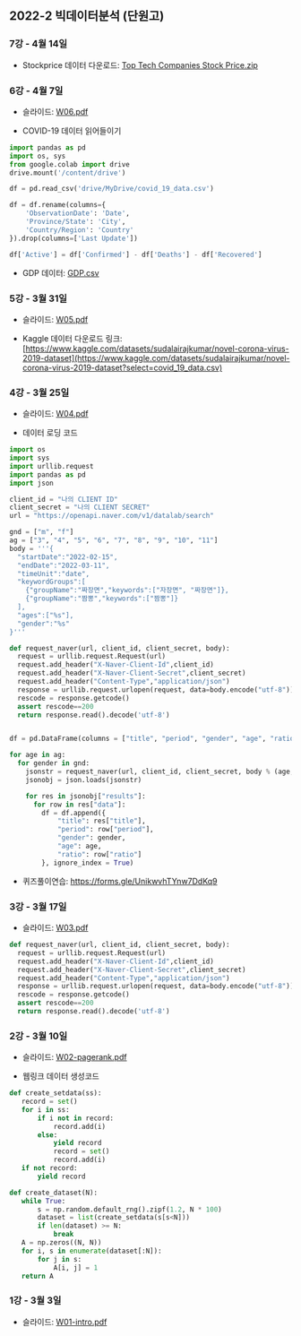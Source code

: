 ## 2022-2 빅데이터분석 (단원고)

### 7강 - 4월 14일

* Stockprice 데이터 다운로드: [Top Tech Companies Stock Price.zip](https://github.com/nongaussian/class-2022-danwon/files/8460921/Top.Tech.Companies.Stock.Price.zip)

### 6강 - 4월 7일

* 슬라이드: [W06.pdf](https://github.com/nongaussian/class-2022-danwon/files/8460917/W06.pdf)

* COVID-19 데이터 읽어들이기

```python
import pandas as pd
import os, sys
from google.colab import drive
drive.mount('/content/drive')

df = pd.read_csv('drive/MyDrive/covid_19_data.csv')

df = df.rename(columns={
    'ObservationDate': 'Date',
    'Province/State': 'City',
    'Country/Region': 'Country'
}).drop(columns=['Last Update'])

df['Active'] = df['Confirmed'] - df['Deaths'] - df['Recovered']
```

* GDP 데이터: [GDP.csv](https://github.com/nongaussian/class-2022-danwon/files/8427086/GDP.csv)


### 5강 - 3월 31일

* 슬라이드: [W05.pdf](https://github.com/nongaussian/class-2022-danwon/files/8439971/W05.pdf)

* Kaggle 데이터 다운로드 링크: [https://www.kaggle.com/datasets/sudalairajkumar/novel-corona-virus-2019-dataset](https://www.kaggle.com/datasets/sudalairajkumar/novel-corona-virus-2019-dataset?select=covid_19_data.csv)

### 4강 - 3월 25일

* 슬라이드: [W04.pdf](https://github.com/nongaussian/class-2022-danwon/files/8359802/W04.pdf)

* 데이터 로딩 코드

```python
import os
import sys
import urllib.request
import pandas as pd
import json

client_id = "나의 CLIENT ID"
client_secret = "나의 CLIENT SECRET"
url = "https://openapi.naver.com/v1/datalab/search"

gnd = ["m", "f"]
ag = ["3", "4", "5", "6", "7", "8", "9", "10", "11"]
body = '''{
  "startDate":"2022-02-15",
  "endDate":"2022-03-11",
  "timeUnit":"date",
  "keywordGroups":[
    {"groupName":"짜장면","keywords":["자장면", "짜장면"]},
    {"groupName":"짬뽕","keywords":["짬뽕"]}
  ],
  "ages":["%s"],
  "gender":"%s"
}'''

def request_naver(url, client_id, client_secret, body):
  request = urllib.request.Request(url)
  request.add_header("X-Naver-Client-Id",client_id)
  request.add_header("X-Naver-Client-Secret",client_secret)
  request.add_header("Content-Type","application/json")
  response = urllib.request.urlopen(request, data=body.encode("utf-8"))
  rescode = response.getcode()
  assert rescode==200
  return response.read().decode('utf-8')


df = pd.DataFrame(columns = ["title", "period", "gender", "age", "ratio"])

for age in ag:
  for gender in gnd:
    jsonstr = request_naver(url, client_id, client_secret, body % (age, gender))
    jsonobj = json.loads(jsonstr)

    for res in jsonobj["results"]:
      for row in res["data"]:
        df = df.append({
            "title": res["title"],
            "period": row["period"], 
            "gender": gender,
            "age": age,
            "ratio": row["ratio"]
        }, ignore_index = True)
```

* 퀴즈풀이연습: https://forms.gle/UnikwvhTYnw7DdKq9

### 3강 - 3월 17일

* 슬라이드: [W03.pdf](https://github.com/nongaussian/class-2022-danwon/files/8304209/W03.pdf)

```python
def request_naver(url, client_id, client_secret, body):
  request = urllib.request.Request(url)
  request.add_header("X-Naver-Client-Id",client_id)
  request.add_header("X-Naver-Client-Secret",client_secret)
  request.add_header("Content-Type","application/json")
  response = urllib.request.urlopen(request, data=body.encode("utf-8"))
  rescode = response.getcode()
  assert rescode==200
  return response.read().decode('utf-8')
```

### 2강 - 3월 10일

- 슬라이드: [W02-pagerank.pdf](https://github.com/nongaussian/class-2022-danwon/files/8228465/W02-pagerank.pdf)

- 웹링크 데이터 생성코드

 ```python
 def create_setdata(ss):
    record = set()
    for i in ss:
        if i not in record:
            record.add(i)
        else:
            yield record
            record = set()
            record.add(i)
    if not record:
        yield record
 
 def create_dataset(N):
    while True:
        s = np.random.default_rng().zipf(1.2, N * 100)
        dataset = list(create_setdata(s[s<N]))
        if len(dataset) >= N:
            break
    A = np.zeros((N, N))
    for i, s in enumerate(dataset[:N]):
        for j in s:
            A[i, j] = 1
    return A
 ```

### 1강 - 3월 3일

- 슬라이드: [W01-intro.pdf](https://github.com/nongaussian/class-2022-danwon/files/8160209/W01-intro.pdf)

<style>
  .footer {
    display: none;
  }
</style>
